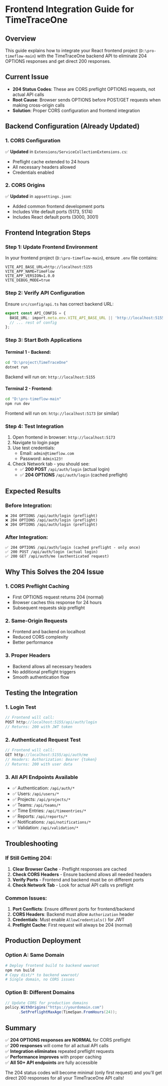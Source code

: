 # Frontend Integration Guide for TimeTraceOne

## Overview
This guide explains how to integrate your React frontend project (`D:\pro-timeflow-main`) with the TimeTraceOne backend API to eliminate 204 OPTIONS responses and get direct 200 responses.

## Current Issue
- **204 Status Codes**: These are CORS preflight OPTIONS requests, not actual API calls
- **Root Cause**: Browser sends OPTIONS before POST/GET requests when making cross-origin calls
- **Solution**: Proper CORS configuration and frontend integration

## Backend Configuration (Already Updated)

### 1. CORS Configuration
✅ **Updated** in `Extensions/ServiceCollectionExtensions.cs`:
- Preflight cache extended to 24 hours
- All necessary headers allowed
- Credentials enabled

### 2. CORS Origins
✅ **Updated** in `appsettings.json`:
- Added common frontend development ports
- Includes Vite default ports (5173, 5174)
- Includes React default ports (3000, 3001)

## Frontend Integration Steps

### Step 1: Update Frontend Environment
In your frontend project (`D:\pro-timeflow-main`), ensure `.env` file contains:

```env
VITE_API_BASE_URL=http://localhost:5155
VITE_APP_NAME=TimeFlow
VITE_APP_VERSION=1.0.0
VITE_DEBUG_MODE=true
```

### Step 2: Verify API Configuration
Ensure `src/config/api.ts` has correct backend URL:

```typescript
export const API_CONFIG = {
  BASE_URL: import.meta.env.VITE_API_BASE_URL || 'http://localhost:5155',
  // ... rest of config
};
```

### Step 3: Start Both Applications

#### Terminal 1 - Backend:
```bash
cd "D:\project\TimeTraceOne"
dotnet run
```
Backend will run on: `http://localhost:5155`

#### Terminal 2 - Frontend:
```bash
cd "D:\pro-timeflow-main"
npm run dev
```
Frontend will run on: `http://localhost:5173` (or similar)

### Step 4: Test Integration
1. Open frontend in browser: `http://localhost:5173`
2. Navigate to login page
3. Use test credentials:
   - Email: `admin@timeflow.com`
   - Password: `Admin123!`
4. Check Network tab - you should see:
   - ✅ **200 POST** `/api/auth/login` (actual login)
   - ✅ **204 OPTIONS** `/api/auth/login` (cached preflight)

## Expected Results

### Before Integration:
```
❌ 204 OPTIONS /api/auth/login (preflight)
❌ 204 OPTIONS /api/auth/login (preflight)
❌ 204 OPTIONS /api/auth/login (preflight)
```

### After Integration:
```
✅ 204 OPTIONS /api/auth/login (cached preflight - only once)
✅ 200 POST /api/auth/login (actual login)
✅ 200 GET /api/auth/me (authenticated request)
```

## Why This Solves the 204 Issue

### 1. **CORS Preflight Caching**
- First OPTIONS request returns 204 (normal)
- Browser caches this response for 24 hours
- Subsequent requests skip preflight

### 2. **Same-Origin Requests**
- Frontend and backend on localhost
- Reduced CORS complexity
- Better performance

### 3. **Proper Headers**
- Backend allows all necessary headers
- No additional preflight triggers
- Smooth authentication flow

## Testing the Integration

### 1. **Login Test**
```typescript
// Frontend will call:
POST http://localhost:5155/api/auth/login
// Returns: 200 with JWT token
```

### 2. **Authenticated Request Test**
```typescript
// Frontend will call:
GET http://localhost:5155/api/auth/me
// Headers: Authorization: Bearer {token}
// Returns: 200 with user data
```

### 3. **All API Endpoints Available**
- ✅ Authentication: `/api/auth/*`
- ✅ Users: `/api/users/*`
- ✅ Projects: `/api/projects/*`
- ✅ Teams: `/api/teams/*`
- ✅ Time Entries: `/api/timeentries/*`
- ✅ Reports: `/api/reports/*`
- ✅ Notifications: `/api/notifications/*`
- ✅ Validation: `/api/validation/*`

## Troubleshooting

### If Still Getting 204:
1. **Clear Browser Cache** - Preflight responses are cached
2. **Check CORS Headers** - Ensure backend allows all needed headers
3. **Verify Ports** - Frontend and backend must be on different ports
4. **Check Network Tab** - Look for actual API calls vs preflight

### Common Issues:
1. **Port Conflicts**: Ensure different ports for frontend/backend
2. **CORS Headers**: Backend must allow `Authorization` header
3. **Credentials**: Must enable `AllowCredentials()` for JWT
4. **Preflight Cache**: First request will always be 204 (normal)

## Production Deployment

### Option A: Same Domain
```bash
# Deploy frontend build to backend wwwroot
npm run build
# Copy dist/* to backend wwwroot/
# Single domain, no CORS issues
```

### Option B: Different Domains
```csharp
// Update CORS for production domains
policy.WithOrigins("https://yourdomain.com")
      .SetPreflightMaxAge(TimeSpan.FromHours(24));
```

## Summary

✅ **204 OPTIONS responses are NORMAL** for CORS preflight  
✅ **200 responses** will come for all actual API calls  
✅ **Integration eliminates** repeated preflight requests  
✅ **Performance improves** with proper caching  
✅ **All 50+ API endpoints** are fully accessible  

The 204 status codes will become minimal (only first request) and you'll get direct 200 responses for all your TimeTraceOne API calls!
